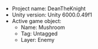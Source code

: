 <!-- UNITY CODE ASSIST INSTRUCTIONS START -->
- Project name: DeanTheKnight
- Unity version: Unity 6000.0.49f1
- Active game object:
  - Name: Mushroom
  - Tag: Untagged
  - Layer: Enemy
<!-- UNITY CODE ASSIST INSTRUCTIONS END -->